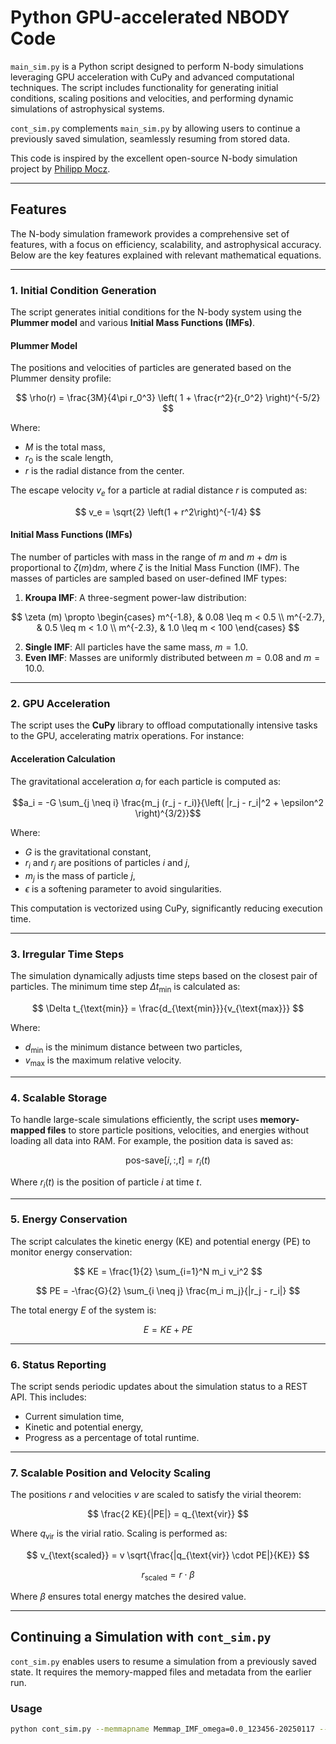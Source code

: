 # Python GPU-accelerated NBODY Code

`main_sim.py` is a Python script designed to perform N-body simulations leveraging GPU acceleration with CuPy and advanced computational techniques. The script includes functionality for generating initial conditions, scaling positions and velocities, and performing dynamic simulations of astrophysical systems.

`cont_sim.py` complements `main_sim.py` by allowing users to continue a previously saved simulation, seamlessly resuming from stored data.

This code is inspired by the excellent open-source N-body simulation project by [Philipp Mocz](https://github.com/pmocz/nbody-python).

---

## Features

The N-body simulation framework provides a comprehensive set of features, with a focus on efficiency, scalability, and astrophysical accuracy. Below are the key features explained with relevant mathematical equations.

---

### 1. **Initial Condition Generation**
The script generates initial conditions for the N-body system using the **Plummer model** and various **Initial Mass Functions (IMFs)**.

#### Plummer Model
The positions and velocities of particles are generated based on the Plummer density profile:

$$
\rho(r) = \frac{3M}{4\pi r_0^3} \left( 1 + \frac{r^2}{r_0^2} \right)^{-5/2}
$$

Where:
- $M$ is the total mass,
- $r_0$ is the scale length,
- $r$ is the radial distance from the center.

The escape velocity $v_e$ for a particle at radial distance $r$ is computed as:

$$
v_e = \sqrt{2} \left(1 + r^2\right)^{-1/4}
$$

#### Initial Mass Functions (IMFs)
The number of particles with mass in the range of $m$ and $m+\text{d}m$ is proportional to $\zeta(m) \text{d}m$, where $\zeta$ is the Initial Mass Function (IMF). The masses of particles are sampled based on user-defined IMF types:
1. **Kroupa IMF**: A three-segment power-law distribution:

$$
\zeta (m) \propto 
\begin{cases} 
m^{-1.8}, & 0.08 \leq m < 0.5 \\
m^{-2.7}, & 0.5 \leq m < 1.0 \\
m^{-2.3}, & 1.0 \leq m < 100 
\end{cases}
$$

2. **Single IMF**: All particles have the same mass, $m = 1.0$.
3. **Even IMF**: Masses are uniformly distributed between $m = 0.08$ and $m = 10.0$.

---

### 2. **GPU Acceleration**
The script uses the **CuPy** library to offload computationally intensive tasks to the GPU, accelerating matrix operations. For instance:

#### Acceleration Calculation
The gravitational acceleration $a_i$ for each particle is computed as:

$$a_i = -G \sum_{j \neq i} \frac{m_j (r_j - r_i)}{\left( |r_j - r_i|^2 + \epsilon^2 \right)^{3/2}}$$

Where:
- $G$ is the gravitational constant,
- $r_i$ and $r_j$ are positions of particles $i$ and $j$,
- $m_j$ is the mass of particle $j$,
- $\epsilon$ is a softening parameter to avoid singularities.

This computation is vectorized using CuPy, significantly reducing execution time.

---

### 3. **Irregular Time Steps**
The simulation dynamically adjusts time steps based on the closest pair of particles. The minimum time step $\Delta t_{\text{min}}$ is calculated as:

$$
\Delta t_{\text{min}} = \frac{d_{\text{min}}}{v_{\text{max}}}
$$

Where:
- $d_{\text{min}}$ is the minimum distance between two particles,
- $v_{\text{max}}$ is the maximum relative velocity.

---

### 4. **Scalable Storage**
To handle large-scale simulations efficiently, the script uses **memory-mapped files** to store particle positions, velocities, and energies without loading all data into RAM. For example, the position data is saved as:

$$ \text{pos-save}[i, :, t] = r_i(t) $$

Where $r_i(t)$ is the position of particle $i$ at time $t$.

---

### 5. **Energy Conservation**
The script calculates the kinetic energy (KE) and potential energy (PE) to monitor energy conservation:

$$
KE = \frac{1}{2} \sum_{i=1}^N m_i v_i^2
$$

$$
PE = -\frac{G}{2} \sum_{i \neq j} \frac{m_i m_j}{|r_j - r_i|}
$$

The total energy $E$ of the system is:

$$
E = KE + PE
$$

---

### 6. **Status Reporting**
The script sends periodic updates about the simulation status to a REST API. This includes:
- Current simulation time,
- Kinetic and potential energy,
- Progress as a percentage of total runtime.

---

### 7. **Scalable Position and Velocity Scaling**
The positions $r$ and velocities $v$ are scaled to satisfy the virial theorem:

$$
\frac{2 KE}{|PE|} = q_{\text{vir}}
$$

Where $q_{\text{vir}}$ is the virial ratio. Scaling is performed as:

$$
v_{\text{scaled}} = v \sqrt{\frac{|q_{\text{vir}} \cdot PE|}{KE}}
$$

$$
r_{\text{scaled}} = r \cdot \beta
$$

Where $\beta$ ensures total energy matches the desired value.

---

## Continuing a Simulation with `cont_sim.py`

`cont_sim.py` enables users to resume a simulation from a previously saved state. It requires the memory-mapped files and metadata from the earlier run.

### Usage
```bash
python cont_sim.py --memmapname Memmap_IMF_omega=0.0_123456-20250117 --metadataname metadata.pkl --tstart 10 --tend 20 --storeinterval 40 --scalefactor 0.4 --softening 0.1
